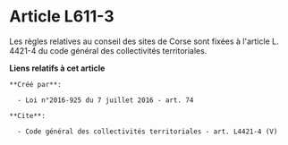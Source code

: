 # Article L611-3

Les règles relatives au conseil des sites de Corse sont fixées à l'article L. 4421-4 du code général des collectivités
territoriales.

**Liens relatifs à cet article**

	**Créé par**:

	  - Loi n°2016-925 du 7 juillet 2016 - art. 74

	**Cite**:

	  - Code général des collectivités territoriales - art. L4421-4 (V)
